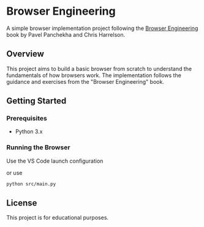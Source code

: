 # Browser Engineering

A simple browser implementation project following the [Browser Engineering](https://browser.engineering/) book by Pavel Panchekha and Chris Harrelson.

## Overview

This project aims to build a basic browser from scratch to understand the fundamentals of how browsers work. The implementation follows the guidance and exercises from the "Browser Engineering" book.

## Getting Started

### Prerequisites

-   Python 3.x

### Running the Browser

Use the VS Code launch configuration

or use

```bash
python src/main.py
```

## License

This project is for educational purposes.
